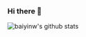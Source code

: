 ### Hi there 👋

![baiyinw's github stats](https://github-readme-stats.vercel.app/api?username=baiyinw&count_private=true&show_icons=true)

<!-- ![Most Used Language](https://github-readme-stats.vercel.app/api/top-langs/?username=baiyinw) -->

<!--
**baiyinw/baiyinw** is a ✨ _special_ ✨ repository because its `README.md` (this file) appears on your GitHub profile.

Here are some ideas to get you started:

- 🔭 I’m currently working on ...
- 🌱 I’m currently learning ...
- 👯 I’m looking to collaborate on ...
- 🤔 I’m looking for help with ...
- 💬 Ask me about ...
- 📫 How to reach me: ...
- 😄 Pronouns: ...
- ⚡ Fun fact: ...
-->
